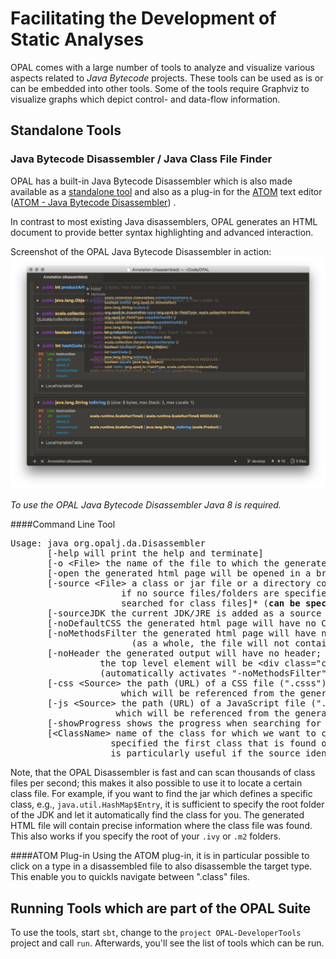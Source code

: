 # Facilitating the Development of Static Analyses
OPAL comes with a large number of tools to analyze and visualize various aspects related to *Java Bytecode* projects. These tools can be used as is or can be embedded into other tools. Some of the tools require Graphviz to visualize graphs which depict control- and data-flow information.

## Standalone Tools

### Java Bytecode Disassembler / Java Class File Finder
OPAL has a built-in Java Bytecode Disassembler which is also made available as a [standalone tool](https://bitbucket.org/delors/opal/downloads/) and also as a plug-in for the [ATOM](https://atom.io) text editor ([ATOM - Java Bytecode Disassembler](https://atom.io/packages/java-bytecode-disassembler)) .

In contrast to most existing Java disassemblers, OPAL generates an HTML document to provide better syntax highlighting and advanced interaction. 

Screenshot of the OPAL Java Bytecode Disassembler in action:
![ATOM - OPAL Disassembler](images/ATOM-OPAL-Disassembler-2017-07-13.png) 

*To use the OPAL Java Bytecode Disassembler Java 8 is required.*

####Command Line Tool

<pre>
Usage: java org.opalj.da.Disassembler 
       [-help <tt>will print the help and terminate</tt>]
       [-o &lt;File&gt; <tt>the name of the file to which the generated html page should be written</tt>]
       [-open <tt>the generated html page will be opened in a browser</tt>]
       [-source &lt;File&gt; <tt>a class or jar file or a directory containing jar or class files;
                     if no source files/folders are specified the current folder will be
                     searched for class files</tt>]* (<tt><b>can be specified multiple times</b></tt>)
       [-sourceJDK <tt>the current JDK/JRE is added as a source folder</tt>]
       [-noDefaultCSS <tt>the generated html page will have no CSS styling</tt>]
       [-noMethodsFilter <tt>the generated html page will have no embedded means to filter methods
                       (as a whole, the file will not contain any JavaScript code)</tt>]
       [-noHeader <tt>the generated output will have no header; 
                 the top level element will be &lt;div class="class_file"&gt;...&lt;/div&gt;
                 (automatically activates "-noMethodsFilter" and "-noDefaultCSS")</tt>]
       [-css &lt;Source&gt; <tt>the path (URL) of a CSS file (".csss")
                     which will be referenced from the generated HTML page</tt>]
       [-js &lt;Source&gt; <tt>the path (URL) of a JavaScript file (".js")
                    which will be referenced from the generated HTML page</tt>]
       [-showProgress <tt>shows the progress when searching for the class file</tt>]
       [&lt;ClassName&gt; <tt>name of the class for which we want to create the HTML page; if not 
                   specified the first class that is found on the given path is taken; this
                   is particularly useful if the source identifies a particular ".class" file</tt>]
</pre>

Note, that the OPAL Disassembler is fast and can scan thousands of class files per second; this makes it also possible to use it to locate a certain class file. For example, if you want to find the jar which defines a specific class, e.g., `java.util.HashMap$Entry`, it is sufficient to specify the root folder of the JDK and let it automatically find the class for you. The generated HTML file will contain precise information where the class file was found. This also works if you specify the root of your `.ivy` or `.m2` folders.  

####ATOM Plug-in
Using the ATOM plug-in, it is in particular possible to click on a type in a disassembled file to also disassemble the target type. This enable you to quickls navigate between ".class" files.

## Running Tools which are part of the OPAL Suite
To use the tools, start `sbt`, change to the `project OPAL-DeveloperTools` project and call `run`. Afterwards, you'll see the list of tools which can be run.
